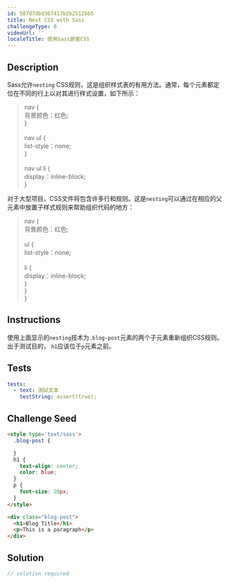 ```yaml
---
id: 587d7dbd367417b2b2512bb5
title: Nest CSS with Sass
challengeType: 0
videoUrl: ''
localeTitle: 使用Sass嵌套CSS
---
```


## Description
<section id="description"> Sass允许<code>nesting</code> CSS规则，这是组织样式表的有用方法。通常，每个元素都定位在不同的行上以对其进行样式设置，如下所示： <blockquote> nav { <br>背景颜色：红色; <br> } <br><br> nav ul { <br> list-style：none; <br> } <br><br> nav ul li { <br> display：inline-block; <br> } </blockquote>对于大型项目，CSS文件将包含许多行和规则。这是<code>nesting</code>可以通过在相应的父元素中放置子样式规则来帮助组织代码的地方： <blockquote> nav { <br>背景颜色：红色; <br><br> ul { <br> list-style：none; <br><br> li { <br> display：inline-block; <br> } <br> } <br> } <br></blockquote></section>

## Instructions
<section id="instructions">使用上面显示的<code>nesting</code>技术为<code>.blog-post</code>元素的两个子元素重新组织CSS规则。出于测试目的， <code>h1</code>应该位于<code>p</code>元素之前。 </section>

## Tests
<section id='tests'>

```yml
tests:
  - text: 測試文本
    testString: assert(true);

```

</section>

## Challenge Seed
<section id='challengeSeed'>

<div id='html-seed'>

```html
<style type='text/sass'>
  .blog-post {

  }
  h1 {
    text-align: center;
    color: blue;
  }
  p {
    font-size: 20px;
  }
</style>

<div class="blog-post">
  <h1>Blog Title</h1>
  <p>This is a paragraph</p>
</div>

```

</div>



</section>

## Solution
<section id='solution'>

```js
// solution required
```
</section>
